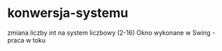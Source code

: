 # konwersja-systemu
zmiana liczby int na system liczbowy (2-16)
Okno wykonane w Swing - praca w toku
